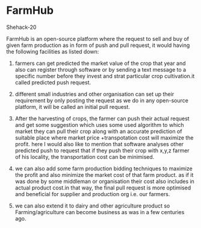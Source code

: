 # FarmHub
Shehack-20

FarmHub is an open-source platform where the request to sell and
buy of given farm production as in form of push and pull request, it would having the following facilities as
listed down:


1. farmers can get predicted the market value of the crop that year and also can register through software
or by sending a text message to a specific number before they invest and strat particular crop
cultivation.it called predicted push request.

2. different small industries and other organisation can set up their requirement by only posting the
request as we do in any open-source platform, it will be called an initial pull request.

3. After the harvesting of crops, the farmer can push their actual request and get some suggestion
which uses some used algorithm to which market they can pull their crop along with an accurate
prediction of suitable place where market price +transpotation cost will maximize the profit. here I
would also like to mention that software analyses other predicted push to request that if they push their
crop with x,y,z farmer of his locality, the transportation cost can be minimised.

4. we can also add some farm production bidding techniques to maximize the profit and also minimize
the market cost of that farm product. as if it was done by some middleman or organisation their cost
also includes in actual product cost.in that way, the final pull request is more optimised and beneficial
for supplier and production org i.e. our farmers.

5. we can also extend it to dairy and other agriculture product so Farming/agriculture can become
business as was in a few centuries ago.
